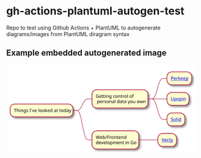 # gh-actions-plantuml-autogen-test
Repo to test using Github Actions + PlantUML to autogenerate diagrams/images from PlantUML diragram syntax

## Example embedded autogenerated image
![Sample mindmap](https://raw.githubusercontent.com/marzolfb/gh-actions-plantuml-autogen-test/master/sample.svg?sanitize=true)
